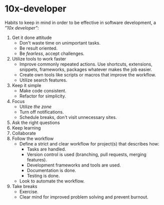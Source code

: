 # 10x-developer

Habits to keep in mind in order to be effective in software development, a _"10x developer"_:

1. Get it done attitude
    - Don't waste time on unimportant tasks.
    - Be result oriented.
    - Be _fearless_, accept challenges.
2. Utilize tools to work faster
    - Improve commonly repeated actions. Use shortcuts, extensions, snippets, frameworks, packages whatever makes the job easier.
    - Create own tools like scripts or macros that improve the workflow.
    - Utilize search features.
3. Keep it simple
    - Make code consistent.
    - Refactor for simplicity.
4. Focus
    - Utilize _the zone_
    - Turn off notifications.
    - Schedule breaks, don't visit unnecessary sites.
5. Ask the right questions
6. Keep learning
7. Collaborate
8. Follow the workflow
    - Define a strict and clear workflow for project(s) that describes how:
        - Tasks are handled.
        - Version control is used (branching, pull requests, merging features).
        - Development frameworks and tools are used.
        - Documentation is done.
        - Testing is done.
    - Look to automate the workflow.
9. Take breaks
    - Exercise.
    - Clear mind for improved problem solving and prevent burnout.
